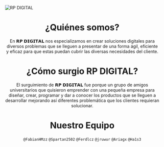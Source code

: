 <img src="https://raw.githubusercontent.com/RP-DIGITAL/.github/main/assets/RP%20BANNER.png" alt="RP DIGITAL">
<h1 align="center">¿Quiénes somos?</h1>
<p align="center">En 𝗥𝗣 𝗗𝗜𝗚𝗜𝗧𝗔𝗟 nos especializamos en crear soluciones digitales para diversos problemas que se lleguen a presentar de una forma ágil, eficiente y eficaz para que estas puedan cubrir las diversas necesidades del cliente.</p>
<h1 align="center">¿Cómo surgio RP DIGITAL?</h1>
<p align="center">El surguimiento de 𝗥𝗣 𝗗𝗜𝗚𝗜𝗧𝗔𝗟 fue porque un grupo de amigos universitarios que quisieron emprender con una pequeña empresa para diseñar, crear, programar y dar a conocer los productos que se lleguen a desarrollar mejorando así diferentes problemática que los clientes requieran solucionar.</p>
<h1 align="center">Nuestro Equipo</h1>
<p align="center"> <code>@FabianHMzz</code>   <code>@Spartan2502</code>   <code>@Ferdlcz</code>   <code>@jruwur</code>   <code>@Ariagx</code>  <code>@Ha1s3</code> </p>
